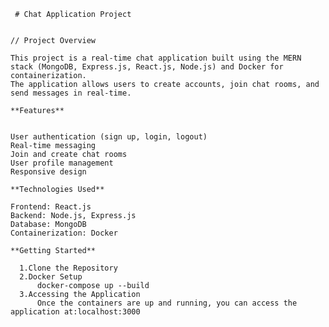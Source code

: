      # Chat Application Project


    // Project Overview

    This project is a real-time chat application built using the MERN stack (MongoDB, Express.js, React.js, Node.js) and Docker for containerization. 
    The application allows users to create accounts, join chat rooms, and send messages in real-time.

    **Features**
    

    User authentication (sign up, login, logout)
    Real-time messaging
    Join and create chat rooms
    User profile management
    Responsive design
    
    **Technologies Used**
     
    Frontend: React.js
    Backend: Node.js, Express.js
    Database: MongoDB
    Containerization: Docker

    **Getting Started**
   
      1.Clone the Repository
      2.Docker Setup
          docker-compose up --build
      3.Accessing the Application
          Once the containers are up and running, you can access the application at:localhost:3000
  
        
